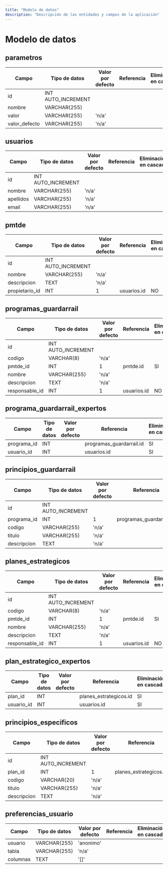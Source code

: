 ```yaml
---
title: "Modelo de datos"
description: "Descripción de las entidades y campos de la aplicación"
---
```


# Modelo de datos

## parametros
| Campo | Tipo de datos | Valor por defecto | Referencia | Eliminación en cascada |
|-------|---------------|-------------------|------------|------------------------|
| id | INT AUTO_INCREMENT |  |  |  |
| nombre | VARCHAR(255) |  |  |  |
| valor | VARCHAR(255) | 'n/a' |  |  |
| valor_defecto | VARCHAR(255) | 'n/a' |  |  |

## usuarios
| Campo | Tipo de datos | Valor por defecto | Referencia | Eliminación en cascada |
|-------|---------------|-------------------|------------|------------------------|
| id | INT AUTO_INCREMENT |  |  |  |
| nombre | VARCHAR(255) | 'n/a' |  |  |
| apellidos | VARCHAR(255) | 'n/a' |  |  |
| email | VARCHAR(255) | 'n/a' |  |  |

## pmtde
| Campo | Tipo de datos | Valor por defecto | Referencia | Eliminación en cascada |
|-------|---------------|-------------------|------------|------------------------|
| id | INT AUTO_INCREMENT |  |  |  |
| nombre | VARCHAR(255) | 'n/a' |  |  |
| descripcion | TEXT | 'n/a' |  |  |
| propietario_id | INT | 1 | usuarios.id | NO |

## programas_guardarrail
| Campo | Tipo de datos | Valor por defecto | Referencia | Eliminación en cascada |
|-------|---------------|-------------------|------------|------------------------|
| id | INT AUTO_INCREMENT |  |  |  |
| codigo | VARCHAR(8) | 'n/a' |  |  |
| pmtde_id | INT | 1 | pmtde.id | SI |
| nombre | VARCHAR(255) | 'n/a' |  |  |
| descripcion | TEXT | 'n/a' |  |  |
| responsable_id | INT | 1 | usuarios.id | NO |

## programa_guardarrail_expertos
| Campo | Tipo de datos | Valor por defecto | Referencia | Eliminación en cascada |
|-------|---------------|-------------------|------------|------------------------|
| programa_id | INT |  | programas_guardarrail.id | SI |
| usuario_id | INT |  | usuarios.id | SI |

## principios_guardarrail
| Campo | Tipo de datos | Valor por defecto | Referencia | Eliminación en cascada |
|-------|---------------|-------------------|------------|------------------------|
| id | INT AUTO_INCREMENT |  |  |  |
| programa_id | INT | 1 | programas_guardarrail.id | SI |
| codigo | VARCHAR(255) | 'n/a' |  |  |
| titulo | VARCHAR(255) | 'n/a' |  |  |
| descripcion | TEXT | 'n/a' |  |  |

## planes_estrategicos
| Campo | Tipo de datos | Valor por defecto | Referencia | Eliminación en cascada |
|-------|---------------|-------------------|------------|------------------------|
| id | INT AUTO_INCREMENT |  |  |  |
| codigo | VARCHAR(8) | 'n/a' |  |  |
| pmtde_id | INT | 1 | pmtde.id | SI |
| nombre | VARCHAR(255) | 'n/a' |  |  |
| descripcion | TEXT | 'n/a' |  |  |
| responsable_id | INT | 1 | usuarios.id | NO |

## plan_estrategico_expertos
| Campo | Tipo de datos | Valor por defecto | Referencia | Eliminación en cascada |
|-------|---------------|-------------------|------------|------------------------|
| plan_id | INT |  | planes_estrategicos.id | SI |
| usuario_id | INT |  | usuarios.id | SI |

## principios_especificos
| Campo | Tipo de datos | Valor por defecto | Referencia | Eliminación en cascada |
|-------|---------------|-------------------|------------|------------------------|
| id | INT AUTO_INCREMENT |  |  |  |
| plan_id | INT | 1 | planes_estrategicos.id | SI |
| codigo | VARCHAR(20) | 'n/a' |  |  |
| titulo | VARCHAR(255) | 'n/a' |  |  |
| descripcion | TEXT | 'n/a' |  |  |

## preferencias_usuario
| Campo | Tipo de datos | Valor por defecto | Referencia | Eliminación en cascada |
|-------|---------------|-------------------|------------|------------------------|
| usuario | VARCHAR(255) | 'anonimo' |  |  |
| tabla | VARCHAR(255) | 'n/a' |  |  |
| columnas | TEXT | '[]' |  |  |

